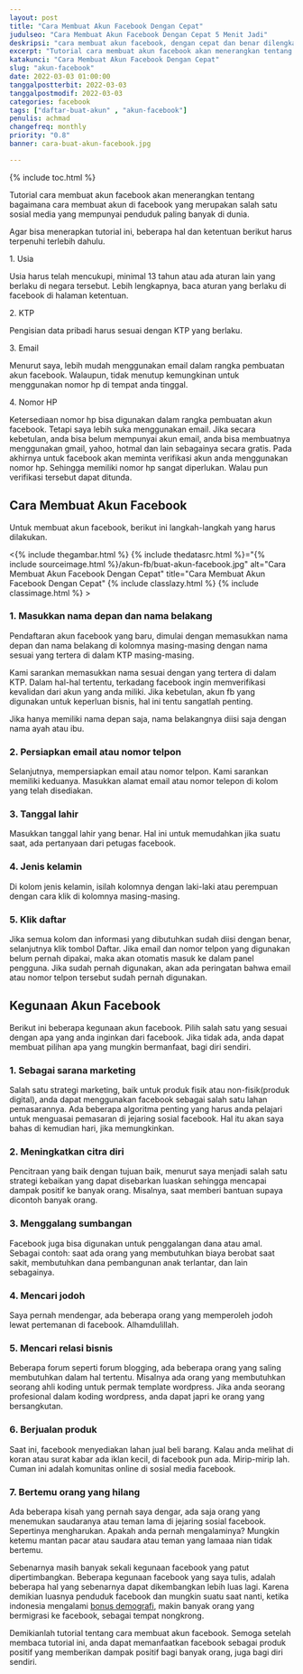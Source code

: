 ```yaml
---
layout: post
title: "Cara Membuat Akun Facebook Dengan Cepat"
judulseo: "Cara Membuat Akun Facebook Dengan Cepat 5 Menit Jadi"
deskripsi: "cara membuat akun facebook, dengan cepat dan benar dilengkapi gambar, siapkan KTP dan email yang valid, buat cari jodoh, iklan promosi produk"
excerpt: "Tutorial cara membuat akun facebook akan menerangkan tentang bagaimana cara membuat akun di facebook yang merupakan salah satu sosial media yang mempunyai penduduk paling banyak di dunia"
katakunci: "Cara Membuat Akun Facebook Dengan Cepat"
slug: "akun-facebook"
date: 2022-03-03 01:00:00
tanggalpostterbit: 2022-03-03 
tanggalpostmodif: 2022-03-03
categories: facebook
tags: ["daftar-buat-akun" , "akun-facebook"]
penulis: achmad
changefreq: monthly
priority: "0.8"
banner: cara-buat-akun-facebook.jpg

---
```


{% include toc.html %}

<p>Tutorial cara membuat akun facebook akan menerangkan tentang bagaimana cara membuat akun di facebook yang merupakan salah satu sosial media yang mempunyai penduduk paling banyak di dunia.</p>

<p>Agar bisa menerapkan tutorial ini, beberapa hal dan ketentuan berikut harus terpenuhi terlebih dahulu.</p>

<p>1. Usia</p>

<p>Usia harus telah mencukupi, minimal 13 tahun atau ada aturan lain yang berlaku di negara tersebut. Lebih lengkapnya, baca aturan yang berlaku di facebook di halaman ketentuan.</p>

<p>2. KTP</p>

<p>Pengisian data pribadi harus sesuai dengan KTP yang berlaku.</p>

<p>3. Email</p>

<p>Menurut saya, lebih mudah menggunakan email dalam rangka pembuatan akun facebook. Walaupun, tidak menutup kemungkinan untuk menggunakan nomor hp di tempat anda tinggal.</p>

<p>4. Nomor HP</p>

<p>Ketersediaan nomor hp bisa digunakan dalam rangka pembuatan akun facebook. Tetapi saya lebih suka menggunakan email. Jika secara kebetulan, anda bisa belum mempunyai akun email, anda bisa membuatnya menggunakan gmail, yahoo, hotmal dan lain sebagainya secara gratis. Pada akhirnya untuk facebook akan meminta verifikasi akun anda menggunakan nomor hp. Sehingga memiliki nomor hp sangat diperlukan. Walau pun verifikasi tersebut dapat ditunda.</p>


<h2 class="{% include classh2.html %}" >Cara Membuat Akun Facebook</h2>

<p>Untuk membuat akun facebook, berikut ini langkah-langkah yang harus dilakukan.</p>

<p><{% include thegambar.html %} {% include thedatasrc.html %}="{% include sourceimage.html %}/akun-fb/buat-akun-facebook.jpg" alt="Cara Membuat Akun Facebook Dengan Cepat" title="Cara Membuat Akun Facebook Dengan Cepat" {% include classlazy.html %} {% include classimage.html %} ></p>


<h3 class="{% include classh3.html %}" >1. Masukkan nama depan dan nama belakang</h3>

<p>Pendaftaran akun facebook yang baru, dimulai dengan memasukkan nama depan dan nama belakang di kolomnya masing-masing dengan nama sesuai yang tertera di dalam KTP masing-masing.</p> 

<p>Kami sarankan memasukkan nama sesuai dengan yang tertera di dalam KTP. Dalam hal-hal tertentu, terkadang facebook ingin memverifikasi kevalidan dari akun yang anda miliki. Jika kebetulan, akun fb yang digunakan untuk keperluan bisnis, hal ini tentu sangatlah penting.</p>

<p>Jika hanya memiliki nama depan saja, nama belakangnya diisi saja dengan nama ayah atau ibu.</p> 


<h3 class="{% include classh3.html %}" >2. Persiapkan email atau nomor telpon</h3>

Selanjutnya, mempersiapkan email atau nomor telpon. Kami sarankan memiliki keduanya. Masukkan alamat email atau nomor telepon di kolom yang telah disediakan.


<h3 class="{% include classh3.html %}" >3. Tanggal lahir</h3>

<p>Masukkan tanggal lahir yang benar. Hal ini untuk memudahkan jika suatu saat, ada pertanyaan dari petugas facebook.</p> 


<h3 class="{% include classh3.html %}" >4. Jenis kelamin</h3>

<p>Di kolom jenis kelamin, isilah kolomnya dengan laki-laki atau perempuan dengan cara klik di kolomnya masing-masing.</p>


<h3 class="{% include classh3.html %}" >5. Klik daftar</h3>

<p>Jika semua kolom dan informasi yang dibutuhkan sudah diisi dengan benar, selanjutnya klik tombol Daftar. Jika email dan nomor telpon yang digunakan belum pernah dipakai, maka akan otomatis masuk ke dalam panel pengguna. Jika sudah pernah digunakan, akan ada peringatan bahwa email atau nomor telpon tersebut sudah pernah digunakan.</p> 


<h2 class="{% include classh2.html %}" >Kegunaan Akun Facebook </h2>

<p>Berikut ini beberapa kegunaan akun facebook. Pilih salah satu yang sesuai dengan apa yang anda inginkan dari facebook. Jika tidak ada, anda dapat membuat pilihan apa yang mungkin bermanfaat, bagi diri sendiri.</p>

<h3 class="{% include classh3.html %}" >1. Sebagai sarana marketing</h3>

<p>Salah satu strategi marketing, baik untuk produk fisik atau non-fisik(produk digital), anda dapat menggunakan facebook sebagai salah satu lahan pemasarannya. Ada beberapa algoritma penting yang harus anda pelajari untuk menguasai pemasaran di jejaring sosial facebook. Hal itu akan saya bahas di kemudian hari, jika memungkinkan.</p>


<h3 class="{% include classh3.html %}" >2. Meningkatkan citra diri</h3>

<p>Pencitraan yang baik dengan tujuan baik, menurut saya menjadi salah satu strategi kebaikan yang dapat disebarkan luaskan sehingga mencapai dampak positif ke banyak orang. Misalnya, saat memberi bantuan supaya dicontoh banyak orang.</p>


<h3 class="{% include classh3.html %}" >3. Menggalang sumbangan</h3>

<p>Facebook juga bisa digunakan untuk penggalangan dana atau amal. Sebagai contoh: saat ada orang yang membutuhkan biaya berobat saat sakit, membutuhkan dana pembangunan anak terlantar, dan lain sebagainya.</p>


<h3 class="{% include classh3.html %}" >4. Mencari jodoh</h3>

<p>Saya pernah mendengar, ada beberapa orang yang memperoleh jodoh lewat pertemanan di facebook. Alhamdulillah.</p>


<h3 class="{% include classh3.html %}" >5. Mencari relasi bisnis</h3>

<p>Beberapa forum seperti forum blogging, ada beberapa orang yang saling membutuhkan dalam hal tertentu. Misalnya ada orang yang membutuhkan seorang ahli koding untuk permak template wordpress. Jika anda seorang profesional dalam koding wordpress, anda dapat japri ke orang yang bersangkutan.</p>


<h3 class="{% include classh3.html %}" >6. Berjualan produk</h3>

<p>Saat ini, facebook menyediakan lahan jual beli barang. Kalau anda melihat di koran atau surat kabar ada iklan kecil, di facebook pun ada. Mirip-mirip lah. Cuman ini adalah komunitas online di sosial media facebook.</p>


<h3 class="{% include classh3.html %}" >7. Bertemu orang yang hilang</h3>

<p>Ada beberapa kisah yang pernah saya dengar, ada saja orang yang menemukan saudaranya atau teman lama di jejaring sosial facebook. Sepertinya mengharukan. Apakah anda pernah mengalaminya? Mungkin ketemu mantan pacar atau saudara atau teman yang lamaaa nian tidak bertemu.</p> 

<p>Sebenarnya masih banyak sekali kegunaan facebook yang patut dipertimbangkan. Beberapa kegunaan facebook yang saya tulis, adalah beberapa hal yang sebenarnya dapat dikembangkan lebih luas lagi. Karena demikian luasnya penduduk facebook dan mungkin suatu saat nanti, ketika indonesia mengalami <a href="https://www.bappenas.go.id/files/9215/0397/6050/Siaran_Pers_-_Peer_Learning_and_Knowledge_Sharing_Workshop.pdf" {% include classlink.html %} >bonus demografi</a>, makin banyak orang yang bermigrasi ke facebook, sebagai tempat nongkrong.</p>

<p>Demikianlah tutorial tentang cara membuat akun facebook. Semoga setelah membaca tutorial ini, anda dapat memanfaatkan facebook sebagai produk positif yang memberikan dampak positif bagi banyak orang, juga bagi diri sendiri.</p> 


